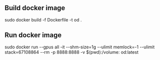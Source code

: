 ## Build docker image
sudo docker build -f Dockerfile -t od .

## Run docker image
sudo docker run --gpus all -it --shm-size=1g --ulimit memlock=-1 --ulimit stack=67108864 --rm -p 8888:8888 -v $(pwd):/volume: od:latest